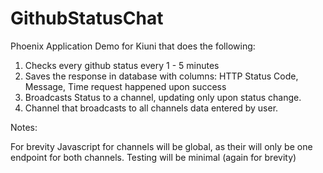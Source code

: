 # GithubStatusChat

Phoenix Application Demo for Kiuni that does the following:

1. Checks every github status every 1 - 5 minutes
2. Saves the response in database with columns: HTTP Status Code, Message, Time request happened upon success
3. Broadcasts Status to a channel, updating only upon status change.
4. Channel that broadcasts to all channels data entered by user.

Notes: 

For brevity Javascript for channels will be global, as their will only be one endpoint for both channels.
Testing will be minimal (again for brevity)
